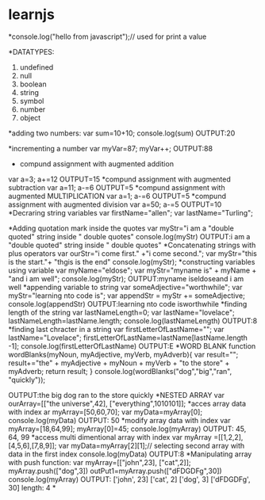 # learnjs
*console.log("hello from javascript");// used for print a value

 *DATATYPES:
 1. undefined  
 2. null
 3. boolean
 4. string
 5. symbol
 6. number
 7. object

 *adding two numbers:
 var sum=10+10;
 console.log(sum)
 OUTPUT:20

 *incrementing a number
 var myVar=87;
 myVar++;
 OUTPUT:88

* compund assignment with augmented addition

var a=3;
a+=12
OUTPUT=15
*compund assignment with augmented subtraction
var a=11;
a-=6
OUTPUT=5
*compund assignment with augmented MULTIPLICATION
var a=1;
a-=6
OUTPUT=5
 *compund assignment with augmented division
var a=50;
a-=5
OUTPUT=10
*Decraring string variables
var firstName="allen";
var lastName="Turling";

 *Adding quotation mark inside the quotes
var myStr="i am a \"double quoted\" string inside \" double quotes\"
console.log(myStr)
OUTPUT:i am a "double quoted" string inside " double quotes"
*Concatenating strings with plus operators
 var ourStr="i come first." +"i come second.";
 var myStr="this is the start."+ "thgis is the end"
 console.log(myStr);
 *constructing variables using variable
 var myName="eldose";
var myStr="myname is" + myName + "and i am well";
console.log(myStr);
OUTPUT:myname iseldoseand i am well
*appending variable to string
var someAdjective="worthwhile";
var myStr="learning nto code is";
var appendStr = myStr += someAdjective;
console.log(appendStr)
OUTPUT:learning nto code isworthwhile
*finding length of the string
var lastNameLength=0;
var lastName="lovelace";
lastNameLength=lastName.length;
console.log(lastNameLength)
OUTPUT:8
*finding last chracter in a string
var firstLetterOfLastName="";
var lastName="Lovelace";
firstLetterOfLastName=lastName[lastName.length -1];
console.log(firstLetterOfLastName)
OUTPUT:E
*WORD BLANK
function wordBlanks(myNoun, myAdjective, myVerb, myAdverb){
    var result="";
    result+="the" + myAdjective + myNoun + myVerb + "to the store" + myAdverb;
    return result;
}
console.log(wordBlanks("dog","big","ran", "quickly"));


OUTPUT:the big dog ran to the store quickly
*NESTED ARRAY
var ourArray=[["the universe",42], ["everything",1010101]];
*acces array data with index
ar myArray=[50,60,70];
var myData=myArray[0];
console.log(myData)
OUTPUT: 50
*modify array data with index
var myArray=[18,64,99];
myArray[0]=45;
console.log(myArray)
OUTPUT: 45, 64, 99
*access multi dimentional array with index
var myArray =[[1,2,2],[4,5,6],[7,8,9]];
var myData=myArray[2][1];// selecting second array with data in the first index
console.log(myData)
OUTPUT:8
*Manipulating array with push function:
var myArray=[["john",23], ["cat",2]];
myArray.push(["dog",3])
outPut1=myArray.push(["dFDGDFg",30])
console.log(myArray)
OUTPUT:
['john', 23]
['cat', 2]
['dog', 3]
['dFDGDFg', 30]
length: 4
*
